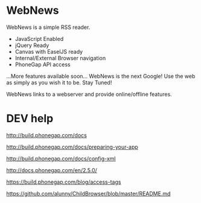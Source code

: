 WebNews
=======

WebNews is a simple RSS reader.

* JavaScript Enabled
* jQuery Ready
* Canvas with EaselJS ready
* Internal/External Browser navigation
* PhoneGap API access

...More features available soon...
WebNews is the next Google!
Use the web as simply as you wish it to be.
Stay Tuned!

WebNews links to a webserver and provide online/offline features.

DEV help
=======

http://build.phonegap.com/docs

http://build.phonegap.com/docs/preparing-your-app

http://build.phonegap.com/docs/config-xml

http://docs.phonegap.com/en/2.5.0/

https://build.phonegap.com/blog/access-tags

https://github.com/alunny/ChildBrowser/blob/master/README.md

